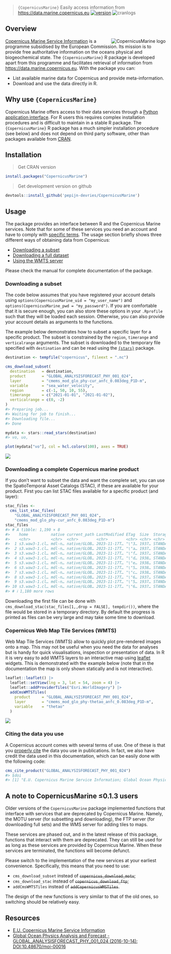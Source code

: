 
> `{CopernicusMarine}` Easily access information from
> <https://data.marine.copernicus.eu>
> [![version](https://www.r-pkg.org/badges/version/CopernicusMarine)](https://CRAN.R-project.org/package=CopernicusMarine)
> ![cranlogs](https://cranlogs.r-pkg.org/badges/CopernicusMarine)

## Overview

<a href="https://github.com/pepijn-devries/CopernicusMarine/"><img src="man/figures/logo.png" alt="CopernicusMarine logo" align="right" /></a>

[Copernicus Marine Service
Information](https://marine.copernicus.eu/about) is a programme
subsidised by the European Commission. Its mission is to provide free
authoritative information on the oceans physical and biogeochemical
state. The `{CopernicusMarine}` R package is developed apart from this
programme and facilitates retrieval of information from
<https://data.marine.copernicus.eu>. With the package you can:

- List available marine data for Copernicus and provide
  meta-information.
- Download and use the data directly in R.

## Why use `{CopernicusMarine}`

Copernicus Marine offers access to their data services through a [Python
application
interface](https://pypi.org/project/copernicus-marine-client/). For R
users this requires complex installation procedures and is difficult to
maintain in a stable R package. The `{CopernicusMarine}` R package has a
much simpler installation procedure (see below) and does not depend on
third party software, other than packages available from
[CRAN](https://cran.r-project.org/).

## Installation

> Get CRAN version

``` r
install.packages("CopernicusMarine")
```

> Get development version on github

``` r
devtools::install_github('pepijn-devries/CopernicusMarine')
```

## Usage

The package provides an interface between R and the Copernicus Marine
services. Note that for some of these services you need an account and
have to comply with [specific
terms](https://marine.copernicus.eu/user-corner/service-commitments-and-licence).
The usage section briefly shows three different ways of obtaining data
from Copernicus:

- [Downloading a subset](#sec-subset)
- [Downloading a full dataset](#sec-full)
- [Using the WMTS server](#sec-wtms)

Please check the manual for complete documentation of the package.

<h3 id="sec-subset">
Downloading a subset
</h3>

The code below assumes that you have registered your account details
using `options(CopernicusMarine_uid = "my_user_name")` and
`options(CopernicusMarine_pwd = "my_password")`. If you are comfortable
that it is secure enough, you can also store these options in your
`.Rprofile` such that they will be loaded each session. Otherwise, you
can also provide your account details as arguments to the functions.

The example below demonstrates how to subset a specific layer for a
specific product. The subset is constrained by the `region`, `timerange`
and `verticalrange` arguments. The subset is downloaded to the temporary
file specified with `destination` and can be read using the
[`{stars}`](https://r-spatial.github.io/stars/) package.

``` r
destination <- tempfile("copernicus", fileext = ".nc")

cms_download_subset(
  destination   = destination,
  product       = "GLOBAL_ANALYSISFORECAST_PHY_001_024",
  layer         = "cmems_mod_glo_phy-cur_anfc_0.083deg_P1D-m",
  variable      = "sea_water_velocity",
  region        = c(-1, 50, 10, 55),
  timerange     = c("2021-01-01", "2021-01-02"),
  verticalrange = c(0, -2)
)
#> Preparing job...
#> Waiting for job to finish...
#> Downloading file...
#> Done

mydata <- stars::read_stars(destination)
#> vo, uo,

plot(mydata["vo"], col = hcl.colors(100), axes = TRUE)
```

![](man/figures/README-download-subset-1.png)<!-- -->

<h3 id="sec-full">
Downloading a complete Copernicus marine product
</h3>

If you don’t want to subset the data and want the complete set, you can
use the SpatioTemporal Asset Catalogs (STAC), if these are available for
your product. First you can list STAC files available for a specific
product (and layer):

``` r
stac_files <-
  cms_list_stac_files(
    "GLOBAL_ANALYSISFORECAST_PHY_001_024",
    "cmems_mod_glo_phy-cur_anfc_0.083deg_P1D-m")
stac_files
#> # A tibble: 1,190 × 8
#>    home          native current_path LastModified ETag  Size  StorageClass Type 
#>    <chr>         <chr>  <chr>        <chr>        <chr> <chr> <chr>        <chr>
#>  1 s3.waw3-1.cl… mdl-n… native/GLOB… 2023-11-17T… "\"3… 1937… STANDARD     Norm…
#>  2 s3.waw3-1.cl… mdl-n… native/GLOB… 2023-11-17T… "\"a… 1937… STANDARD     Norm…
#>  3 s3.waw3-1.cl… mdl-n… native/GLOB… 2023-11-17T… "\"f… 1937… STANDARD     Norm…
#>  4 s3.waw3-1.cl… mdl-n… native/GLOB… 2023-11-17T… "\"d… 1938… STANDARD     Norm…
#>  5 s3.waw3-1.cl… mdl-n… native/GLOB… 2023-11-17T… "\"e… 1938… STANDARD     Norm…
#>  6 s3.waw3-1.cl… mdl-n… native/GLOB… 2023-11-17T… "\"5… 1938… STANDARD     Norm…
#>  7 s3.waw3-1.cl… mdl-n… native/GLOB… 2023-11-17T… "\"c… 1938… STANDARD     Norm…
#>  8 s3.waw3-1.cl… mdl-n… native/GLOB… 2023-11-17T… "\"6… 1937… STANDARD     Norm…
#>  9 s3.waw3-1.cl… mdl-n… native/GLOB… 2023-11-17T… "\"5… 1937… STANDARD     Norm…
#> 10 s3.waw3-1.cl… mdl-n… native/GLOB… 2023-11-17T… "\"6… 1937… STANDARD     Norm…
#> # ℹ 1,180 more rows
```

Downloading the first file can be done with
`cms_download_stac(stac_files[1,,drop = FALSE], tempdir())`, where the
file would be stored in a temporary directory. By default the progress
is printed as files can be very large and may take some time to
download.

<h3 id="sec-wmts">
Copernicus Web Map Tile Services (WMTS)
</h3>

Web Map Tile Services (WMTS) allow to quickly plot pre-rendered images
onto a map. This may not be useful when you need the data for analyses
but is handy for quick visualisations, inspection or presentation of
data. In R it is very easy to add WMTS layers to an interactive map
using [leaflet](https://rstudio.github.io/leaflet/) widgets. This is
demonstrated with the example below (note that in the documentation the
map is only shown statically and is not interactive).

``` r
leaflet::leaflet() |>
  leaflet::setView(lng = 3, lat = 54, zoom = 4) |>
  leaflet::addProviderTiles("Esri.WorldImagery") |>
  addCmsWMTSTiles(
    product     = "GLOBAL_ANALYSISFORECAST_PHY_001_024",
    layer       = "cmems_mod_glo_phy-thetao_anfc_0.083deg_P1D-m",
    variable    = "thetao"
  )
```

![](man/figures/README-leaflet-1.png)<!-- -->

### Citing the data you use

A Copernicus account comes with several terms of use. One of these is
that you [properly
cite](https://help.marine.copernicus.eu/en/articles/4444611-how-to-cite-copernicus-marine-products-and-services)
the data you use in publications. In fact, we also have credit the data
used in this documentation, which can be easily done with the following
code:

``` r
cms_cite_product("GLOBAL_ANALYSISFORECAST_PHY_001_024")
#> $doi
#> [1] "E.U. Copernicus Marine Service Information; Global Ocean Physics Analysis and Forecast - GLOBAL_ANALYSISFORECAST_PHY_001_024 (2016-10-14). DOI:10.48670/moi-00016"
```

<h2 id="sec-deprecated">
A note to CopernicusMarine ≤0.1.3 users
</h3>

Older versions of the `CopernicusMarine` package implemented functions
that interface with services that are deprecated by Copernicus Marine.
Namely, the MOTU server (for subsetting and downloading), the FTP server
(for downloading full sets) and the WMS server for adding tiles to maps.

These services are phased out, and in the latest release of this
package, functions that interact with them are deprecated. They can
still be used for as long as these services are provided by Copernicus
Marine. When these services are terminated, the functions will become
defunct.

Please switch to the implementation of the new services at your earliest
convenience. Specifically, this means that you need to use:

- `cms_download_subset` instead of ~~`copernicus_download_motu`~~;
- `cms_download_stac` instead of ~~`copernicus_download_ftp`~~;
- `addCmsWMTSTiles` instead of ~~`addCopernicusWMSTiles`~~.

The design of the new functions is very similar to that of the old ones,
so switching should be relatively easy.

## Resources

- [E.U. Copernicus Marine Service
  Information](https://data.marine.copernicus.eu)
- [Global Ocean Physics Analysis and Forecast -
  GLOBAL_ANALYSISFORECAST_PHY_001_024 (2016-10-14);
  DOI:10.48670/moi-00016](https://doi.org/10.48670/moi-00016)
